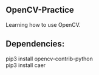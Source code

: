 ## OpenCV-Practice

Learning how to use OpenCV. 

## Dependencies:

pip3 install opencv-contrib-python <br/>
pip3 install caer <br/>



